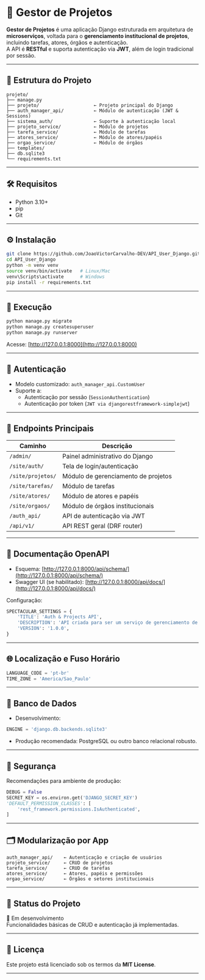 # 📁 Gestor de Projetos

**Gestor de Projetos** é uma aplicação Django estruturada em arquitetura de **microserviços**, voltada para o **gerenciamento institucional de projetos**, incluindo tarefas, atores, órgãos e autenticação.  
A API é **RESTful** e suporta autenticação via **JWT**, além de login tradicional por sessão.

---

## 🧩 Estrutura do Projeto

```
projeto/
├── manage.py
├── projeto/                    ← Projeto principal do Django
├── auth_manager_api/           ← Módulo de autenticação (JWT & Sessions)
├── sistema_auth/               ← Suporte à autenticação local
├── projeto_service/            ← Módulo de projetos
├── tarefa_service/             ← Módulo de tarefas       
├── atores_service/             ← Módulo de atores/papéis
├── orgao_service/              ← Módulo de órgãos
├── templates/                  
├── db.sqlite3
└── requirements.txt
```

---

## 🛠️ Requisitos

- Python 3.10+
- pip
- Git

---

## ⚙️ Instalação

```bash
git clone https://github.com/JoaoVictorCarvalho-DEV/API_User_Django.git
cd API_User_Django
python -m venv venv
source venv/bin/activate   # Linux/Mac
venv\Scripts\activate      # Windows
pip install -r requirements.txt
```

---

## 🚀 Execução

```bash
python manage.py migrate
python manage.py createsuperuser
python manage.py runserver
```

Acesse: [http://127.0.0.1:8000](http://127.0.0.1:8000)

---

## 🔐 Autenticação

- Modelo customizado: `auth_manager_api.CustomUser`
- Suporte a:
  - Autenticação por sessão (`SessionAuthentication`)
  - Autenticação por token (`JWT via djangorestframework-simplejwt`)

---

## 🔁 Endpoints Principais

| Caminho                       | Descrição                        |
|------------------------------|----------------------------------|
| `/admin/`                    | Painel administrativo do Django  |
| `/site/auth/`                | Tela de login/autenticação       |
| `/site/projetos/`            | Módulo de gerenciamento de projetos |
| `/site/tarefas/`             | Módulo de tarefas                |
| `/site/atores/`              | Módulo de atores e papéis        |
| `/site/orgaos/`              | Módulo de órgãos institucionais  |
| `/auth_api/`                 | API de autenticação via JWT      |
| `/api/v1/`                   | API REST geral (DRF router)      |

---

## 📄 Documentação OpenAPI

- Esquema: [http://127.0.0.1:8000/api/schema/](http://127.0.0.1:8000/api/schema/)
- Swagger UI (se habilitado): [http://127.0.0.1:8000/api/docs/](http://127.0.0.1:8000/api/docs/)

Configuração:
```python
SPECTACULAR_SETTINGS = {
    'TITLE': 'Auth & Projects API',
    'DESCRIPTION': 'API criada para ser um serviço de gerenciamento de projetos.',
    'VERSION': '1.0.0',
}
```

---

## 🌐 Localização e Fuso Horário

```python
LANGUAGE_CODE = 'pt-br'
TIME_ZONE = 'America/Sao_Paulo'
```

---

## 🧾 Banco de Dados

- Desenvolvimento:
```python
ENGINE = 'django.db.backends.sqlite3'
```

- Produção recomendada: PostgreSQL ou outro banco relacional robusto.

---

## 🔐 Segurança

Recomendações para ambiente de produção:
```python
DEBUG = False
SECRET_KEY = os.environ.get('DJANGO_SECRET_KEY')
'DEFAULT_PERMISSION_CLASSES': [
    'rest_framework.permissions.IsAuthenticated',
]
```

---

## 🗂 Modularização por App

```
auth_manager_api/    ← Autenticação e criação de usuários
projeto_service/     ← CRUD de projetos
tarefa_service/      ← CRUD de tarefas
atores_service/      ← Atores, papéis e permissões
orgao_service/       ← Órgãos e setores institucionais
```

---

## 📌 Status do Projeto

🚧 Em desenvolvimento  
Funcionalidades básicas de CRUD e autenticação já implementadas.

---

## 📜 Licença

Este projeto está licenciado sob os termos da **MIT License**.

---
